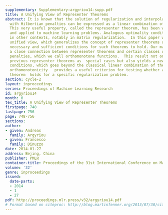 ```yaml
---
supplementary: Supplementary:argyriou14-supp.pdf
title: A Unifying View of Representer Theorems
abstract: It is known that the solution of regularization and interpolation problems
  with Hilbertian penalties can be expressed as a linear combination of the data.
  This very useful property, called the representer theorem, has been widely studied
  and applied to machine learning problems. Analogous optimality conditions have appeared
  in other contexts, notably in matrix regularization.  In this paper we propose a
  unified view, which generalizes the concept of representer theorems and extends
  necessary and sufficient conditions for such theorems to hold. Our main result shows
  a close connection between representer theorems and certain classes of regularization
  penalties, which we call orthomonotone functions.  This result not only subsumes
  previous representer theorems as  special cases but also yields a new class of optimality
  conditions, which goes beyond the classical linear combination of the data.  Moreover,
  orthomonotonicity   provides a useful criterion for testing whether a representer
  theorem  holds for a specific regularization problem.
section: cycle-2
layout: inproceedings
series: Proceedings of Machine Learning Research
id: argyriou14
month: 0
tex_title: A Unifying View of Representer Theorems
firstpage: 748
lastpage: 756
page: 748-756
sections: 
author:
- given: Andreas
  family: Argyriou
- given: Francesco
  family: Dinuzzo
date: 2014-01-27
address: Bejing, China
publisher: PMLR
container-title: Proceedings of the 31st International Conference on Machine Learning
volume: '32'
genre: inproceedings
issued:
  date-parts:
  - 2014
  - 1
  - 27
pdf: http://proceedings.mlr.press/v32/argyriou14.pdf
# Format based on citeproc: http://blog.martinfenner.org/2013/07/30/citeproc-yaml-for-bibliographies/
---
```

